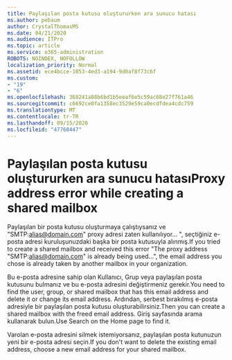 ```yaml
---
title: Paylaşılan posta kutusu oluştururken ara sunucu hatası
ms.author: pebaum
author: CrystalThomasMS
ms.date: 04/21/2020
ms.audience: ITPro
ms.topic: article
ms.service: o365-administration
ROBOTS: NOINDEX, NOFOLLOW
localization_priority: Normal
ms.assetid: ece4bcce-1053-4ed3-a194-9d0af8f73c6f
ms.custom:
- "19"
- "6"
ms.openlocfilehash: 368241a08b6bd1b5eeaf6e5c59ac68e27f761a46
ms.sourcegitcommit: c6692ce0fa1358ec3529e59ca0ecdfdea4cdc759
ms.translationtype: MT
ms.contentlocale: tr-TR
ms.lasthandoff: 09/15/2020
ms.locfileid: "47768447"
---
```

# <a name="proxy-address-error-while-creating-a-shared-mailbox"></a><span data-ttu-id="9282d-102">Paylaşılan posta kutusu oluştururken ara sunucu hatası</span><span class="sxs-lookup"><span data-stu-id="9282d-102">Proxy address error while creating a shared mailbox</span></span>

<span data-ttu-id="9282d-103">Paylaşılan bir posta kutusu oluşturmaya çalıştıysanız ve "SMTP:alias@domain.com" proxy adresi zaten kullanılıyor... ", seçtiğiniz e-posta adresi kuruluşunuzdaki başka bir posta kutusuyla alınmış.</span><span class="sxs-lookup"><span data-stu-id="9282d-103">If you tried to create a shared mailbox and received this error "The proxy address "SMTP:alias@domain.com" is already being used…", the email address you chose is already taken by another mailbox in your organization.</span></span>
  
<span data-ttu-id="9282d-104">Bu e-posta adresine sahip olan Kullanıcı, Grup veya paylaşılan posta kutusunu bulmanız ve bu e-posta adresini değiştirmeniz gerekir.</span><span class="sxs-lookup"><span data-stu-id="9282d-104">You need to find the user, group, or shared mailbox that has this email address and delete it or change its email address.</span></span> <span data-ttu-id="9282d-105">Ardından, serbest bırakılmış e-posta adresiyle bir paylaşılan posta kutusu oluşturabilirsiniz.</span><span class="sxs-lookup"><span data-stu-id="9282d-105">Then you can create a shared mailbox with the freed email address.</span></span> <span data-ttu-id="9282d-106">Giriş sayfasında arama kullanarak bulun.</span><span class="sxs-lookup"><span data-stu-id="9282d-106">Use Search on the Home page to find it.</span></span>
  
<span data-ttu-id="9282d-107">Varolan e-posta adresini silmek istemiyorsanız, paylaşılan posta kutunuzun yeni bir e-posta adresi seçin.</span><span class="sxs-lookup"><span data-stu-id="9282d-107">If you don't want to delete the existing email address, choose a new email address for your shared mailbox.</span></span>
  